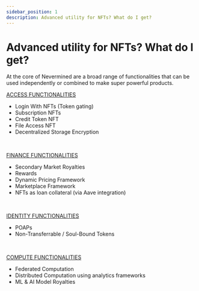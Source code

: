```yaml
---
sidebar_position: 1
description: Advanced utility for NFTs? What do I get?
---
```


# Advanced utility for NFTs? What do I get?

At the core of Nevermined are a broad range of functionalities that can be used independently or combined to make super powerful products.

[ACCESS FUNCTIONALITIES](https://docs.nevermined.io/docs/getting-started/advanced-utility/access-functionalities)

- Login With NFTs (Token gating)
- Subscription NFTs
- Credit Token NFT
- File Access NFT
- Decentralized Storage Encryption
<br>

[FINANCE FUNCTIONALITIES](https://docs.nevermined.io/docs/getting-started/advanced-utility/finance-functionalities)

- Secondary Market Royalties
- Rewards
- Dynamic Pricing Framework
- Marketplace Framework
- NFTs as loan collateral (via Aave integration)
<br>

[IDENTITY FUNCTIONALITIES](https://docs.nevermined.io/docs/getting-started/advanced-utility/identity-functionalities)

- POAPs
- Non-Transferrable / Soul-Bound Tokens
<br>

[COMPUTE FUNCTIONALITIES](https://docs.nevermined.io/docs/getting-started/advanced-utility/compute-functionalities)

- Federated Computation
- Distributed Computation using analytics frameworks
- ML & AI Model Royalties
